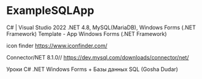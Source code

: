 # ExampleSQLApp

С# | Visual Studio 2022
.NET 4.8, MySQL(MariaDB), Windows Forms (.NET Framework)
Template - App Windows Forms (.NET Framework)

icon finder
https://www.iconfinder.com/

Connector/NET 8.1.0//
https://dev.mysql.com/downloads/connector/net/

Уроки C# .NET Windows Forms + Базы данных SQL (Gosha Dudar)
